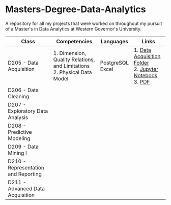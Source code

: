 # Masters-Degree-Data-Analytics
A repository for all my projects that were worked on throughout my pursuit of a Master's in Data Analytics at Western Governor's University. 

| **Class**                            | **Competencies**                                                           | **Languages**       | **Links**                                                                                                                                                                                                                                                                                                                                                                                                                                                                     |
|--------------------------------------|----------------------------------------------------------------------------|---------------------|-------------------------------------------------------------------------------------------------------------------------------------------------------------------------------------------------------------------------------------------------------------------------------------------------------------------------------------------------------------------------------------------------------------------------------------------------------------------------------|
| D205 - Data Acquisition              | 1. Dimension, Quality Relations, and Limitations<br>2. Physical Data Model | PostgreSQL<br>Excel | 1. [Data Acquisition Folder](https://github.com/makavendano/Masters-Degree-Data-Analytics/tree/main/D205%20-%20Data%20Acquisition)<br>2. [Jupyter Notebook](https://github.com/makavendano/Masters-Degree-Data-Analytics/blob/main/D205%20-%20Data%20Acquisition/PostgreSQL%20-%20Data%20Acquisition.ipynb)<br>3. [PDF](https://github.com/makavendano/Masters-Degree-Data-Analytics/blob/main/D205%20-%20Data%20Acquisition/PostgreSQL%20-%20Data%20Acquisition%20(PDF).pdf) |
| D206 - Data Cleaning                 |                                                                            |                     |                                                                                                                                                                                                                                                                                                                                                                                                                                                                               |
| D207 - Exploratory Data Analysis     |                                                                            |                     |                                                                                                                                                                                                                                                                                                                                                                                                                                                                               |
| D208 - Predictive Modeling           |                                                                            |                     |                                                                                                                                                                                                                                                                                                                                                                                                                                                                               |
| D209 - Data Mining I                 |                                                                            |                     |                                                                                                                                                                                                                                                                                                                                                                                                                                                                               |
| D210 - Representation and Reporting  |                                                                            |                     |                                                                                                                                                                                                                                                                                                                                                                                                                                                                               |
| D211 - Advanced Data Acquisition     |                                                                            |                     |                                                                                                                                                                                                                                                                                                                                                                                                                                                                               |
